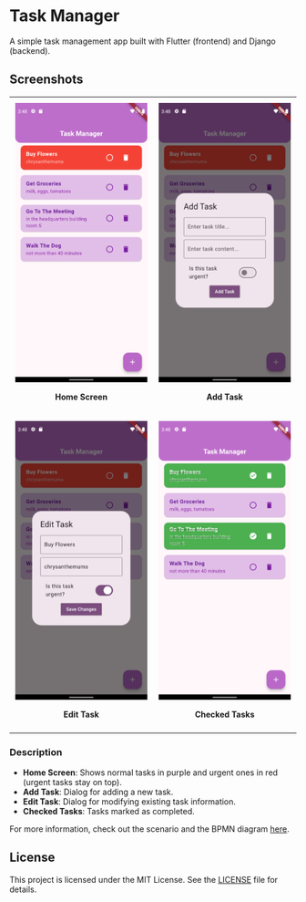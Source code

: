 # Task Manager

A simple task management app built with Flutter (frontend) and Django (backend).

## Screenshots

<table>
  <tr>
    <td align="center" style="width: 50%; padding: 10px;">
      <img src="screenshots/Screenshot_1734964887.png" alt="Home Screen" width="400">
      <p><strong>Home Screen</strong></p>
    </td>
    <td align="center" style="width: 50%; padding: 10px;">
      <img src="screenshots/Screenshot_1734964893.png" alt="Add Task" width="400">
      <p><strong>Add Task</strong></p>
    </td>
  </tr>
  <tr>
    <td align="center" style="width: 50%; padding: 10px;">
      <img src="screenshots/Screenshot_1734964900.png" alt="Edit Task" width="400">
      <p><strong>Edit Task</strong></p>
    </td>
    <td align="center" style="width: 50%; padding: 10px;">
      <img src="screenshots/Screenshot_1734964918.png" alt="Checked Tasks" width="400">
      <p><strong>Checked Tasks</strong></p>
    </td>
  </tr>
</table>

### Description

- **Home Screen**: Shows normal tasks in purple and urgent ones in red (urgent tasks stay on top).  
- **Add Task**: Dialog for adding a new task.  
- **Edit Task**: Dialog for modifying existing task information.  
- **Checked Tasks**: Tasks marked as completed.  

For more information, check out the scenario and the BPMN diagram [here](ScenarioAndDiagram.pdf).


## License

This project is licensed under the MIT License. See the [LICENSE](LICENSE) file for details.
